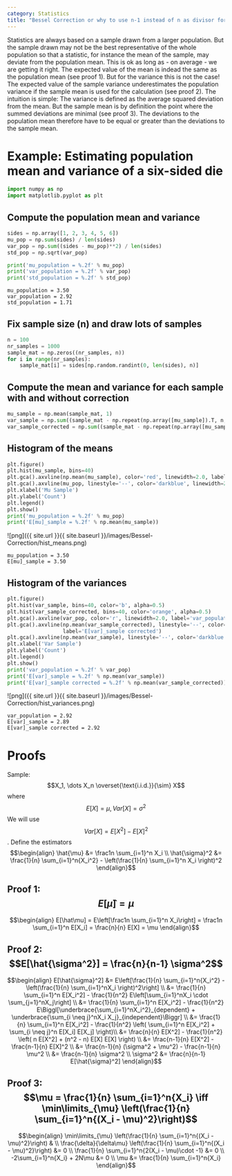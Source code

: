 ```yaml
---
category: Statistics
title: "Bessel Correction or why to use n-1 instead of n as divisor for the variance"
---
```


Statistics are always based on a sample drawn from a larger population. But the sample drawn may not be the best representative of the whole population so that a statistic, for instance the mean of the sample, may deviate from the population mean. This is ok as long as - on average - we are getting it right.
The expected value of the mean is indead the same as the population mean (see proof 1). But for the variance this is not the case! The expected value of the sample variance underestimates the population variance if the sample mean is used for the calculation (see proof 2).
The intuition is simple: The variance is defined as the average squared deviation from the mean. But the sample mean is by definition the point where the summed deviations are minimal (see proof 3). The deviations to the population mean therefore have to be equal or greater than the deviations to the sample mean. 


# Example: Estimating population mean and variance of a six-sided die

```python
import numpy as np
import matplotlib.pyplot as plt
```

## Compute the population mean and variance

```python
sides = np.array([1, 2, 3, 4, 5, 6])
mu_pop = np.sum(sides) / len(sides)
var_pop = np.sum((sides - mu_pop)**2) / len(sides)
std_pop = np.sqrt(var_pop)

print('mu_population = %.2f' % mu_pop)
print('var_population = %.2f' % var_pop)
print('std_population = %.2f' % std_pop)
```

    mu_population = 3.50
    var_population = 2.92
    std_population = 1.71


## Fix sample size (n) and draw lots of samples

```python
n = 100
nr_samples = 1000
sample_mat = np.zeros((nr_samples, n))
for i in range(nr_samples):
    sample_mat[i] = sides[np.random.randint(0, len(sides), n)]
```

## Compute the mean and variance for each sample with and without correction

```python
mu_sample = np.mean(sample_mat, 1)
var_sample = np.sum((sample_mat - np.repeat(np.array([mu_sample]).T, n, 1))**2, 1) / n
var_sample_corrected = np.sum((sample_mat - np.repeat(np.array([mu_sample]).T, n, 1))**2, 1) / n * (n / (n-1))
```

## Histogram of the means

```python
plt.figure()
plt.hist(mu_sample, bins=40)
plt.gca().axvline(np.mean(mu_sample), color='red', linewidth=2.0, label='mu_population')
plt.gca().axvline(mu_pop, linestyle='--', color='darkblue', linewidth=2.0, label='E[mu]_sample')
plt.xlabel('Mu Sample')
plt.ylabel('Count')
plt.legend()
plt.show()
print('mu_population = %.2f' % mu_pop)
print('E[mu]_sample = %.2f' % np.mean(mu_sample))
```

![png]({{ site.url }}{{ site.baseurl }}/images/Bessel-Correction/hist_means.png)


    mu_population = 3.50
    E[mu]_sample = 3.50


## Histogram of the variances

```python
plt.figure()
plt.hist(var_sample, bins=40, color='b', alpha=0.5)
plt.hist(var_sample_corrected, bins=40, color='orange', alpha=0.5)
plt.gca().axvline(var_pop, color='r', linewidth=2.0, label='var_population')
plt.gca().axvline(np.mean(var_sample_corrected), linestyle='--', color='darkorange', linewidth=2.0, 
                  label='E[var]_sample corrected')
plt.gca().axvline(np.mean(var_sample), linestyle='--', color='darkblue', linewidth=2.0, label='E[var]_sample')
plt.xlabel('Var Sample')
plt.ylabel('Count')
plt.legend()
plt.show()
print('var_population = %.2f' % var_pop)
print('E[var]_sample = %.2f' % np.mean(var_sample))
print('E[var]_sample corrected = %.2f' % np.mean(var_sample_corrected))
```


![png]({{ site.url }}{{ site.baseurl }}/images/Bessel-Correction/hist_variances.png)


    var_population = 2.92
    E[var]_sample = 2.89
    E[var]_sample corrected = 2.92


# Proofs
Sample: $$X_1, \dots X_n \overset{\text{i.i.d.}}{\sim} X$$ where $$E[X] = \mu, Var[X] = \sigma^2$$
We will use $$Var[X] = E[X^2] - E[X]^2$$.
Define the estimators
$$\begin{align}
	\hat{\mu} &= \frac1n \sum_{i=1}^n X_i \\
	\hat{\sigma}^2 &= \frac{1}{n} \sum_{i=1}^n{X_i^2} - \left(\frac{1}{n} \sum_{i=1}^n X_i \right)^2
\end{align}$$

## Proof 1: $$E[\hat{\mu}] = \mu$$
$$\begin{align}
	E[\hat\mu] = E\left[\frac1n \sum_{i=1}^n X_i\right] = \frac1n \sum_{i=1}^n E[X_i] = \frac{n}{n} E[X] = \mu 
\end{align}$$

## Proof 2: $$E[\hat{\sigma^2}] = \frac{n}{n-1} \sigma^2$$
$$\begin{align}
E[\hat{\sigma}^2] &= E\left[\frac{1}{n} \sum_{i=1}^n{X_i^2} - \left(\frac{1}{n} \sum_{i=1}^nX_i \right)^2\right] \\
&= \frac{1}{n} \sum_{i=1}^n E[X_i^2] - \frac{1}{n^2} E\left[\sum_{i=1}^nX_i \cdot \sum_{j=1}^nX_j\right] \\
&= \frac{1}{n} \sum_{i=1}^n E[X_i^2] - \frac{1}{n^2} E\Biggl[\underbrace{\sum_{i=1}^nX_i^2}_{dependent} + \underbrace{\sum_{i \neq j}^nX_i X_j}_{independent}\Biggr] \\
&= \frac{1}{n} \sum_{i=1}^n E[X_i^2] - \frac{1}{n^2} \left( \sum_{i=1}^n E[X_i^2] + \sum_{i \neq j}^n E[X_i] E[X_j] \right)\\
&= \frac{n}{n} E[X^2] - \frac{1}{n^2} \left( n E[X^2] + (n^2 - n) E[X] E[X] \right) \\
&= \frac{n-1}{n} E[X^2] - \frac{n-1}{n} E[X]^2 \\
&= \frac{n-1}{n} (\sigma^2 + \mu^2) - \frac{n-1}{n} \mu^2 \\
&= \frac{n-1}{n} \sigma^2 \\
\sigma^2 &= \frac{n}{n-1} E[\hat{\sigma}^2]
\end{align}$$

## Proof 3: $$\mu = \frac{1}{n} \sum_{i=1}^n{X_i} \iff \min\limits_{\mu} \left(\frac{1}{n} \sum_{i=1}^n{(X_i - \mu)^2}\right)$$
$$\begin{align}
	\min\limits_{\mu} \left(\frac{1}{n} \sum_{i=1}^n{(X_i - \mu)^2}\right) & \\
	\frac{\delta}{\delta\mu} \left(\frac{1}{n} \sum_{i=1}^n{(X_i - \mu)^2}\right) &= 0 \\
	\frac{1}{n} \sum_{i=1}^n{2(X_i - \mu)\cdot -1} &= 0 \\
	-2\sum_{i=1}^n{X_i} + 2N\mu &= 0 \\
	\mu &= \frac{1}{n} \sum_{i=1}^n{X_i}
\end{align}$$
